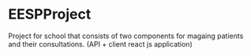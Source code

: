 # EESPProject
Project for school that consists of two components for magaing patients and their consultations. (API + client react js application)
